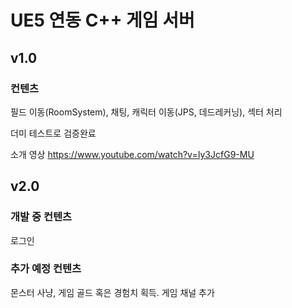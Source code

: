 # UE5 연동 C++ 게임 서버
## v1.0
### 컨텐츠
필드 이동(RoomSystem), 채팅, 캐릭터 이동(JPS, 데드레커닝), 섹터 처리

더미 테스트로 검증완료

소개 영상 https://www.youtube.com/watch?v=Iy3JcfG9-MU

## v2.0
### 개발 중 컨텐츠
로그인
### 추가 예정 컨텐츠
몬스터 사냥, 게임 골드 혹은 경험치 획득. 게임 채널 추가
